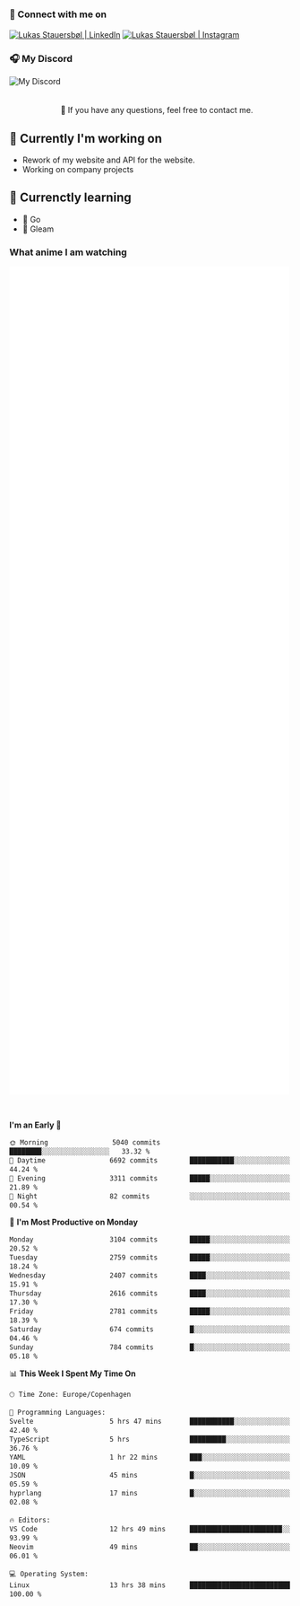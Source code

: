 ### 🔗 Connect with me on
<a href="https://www.instagram.com/lukas_stauersbol" target="_blank"><img align="center" src="https://raw.githubusercontent.com/stauersbol/stauersbol/main/images/instagram.svg" alt="Lukas Stauersbøl | LinkedIn" width="30px"/></a>
<a href="https://www.linkedin.com/in/lukas-stauersbol/" target="_blank"><img align="center" src="https://raw.githubusercontent.com/stauersbol/stauersbol/main/images/linkedin.svg" alt="Lukas Stauersbøl | Instagram" width="30px"/></a>

<p align="center">
 <h3>🎧 My Discord</h3>
 <img align="left" height="55px" src="https://discord.c99.nl/widget/theme-2/147806323323568128.png" alt="My Discord" />
</p>

<br/>
<br/>
<br/>
💬 If you have any questions, feel free to contact me.

## 🔭 Currently I'm working on
- Rework of my website and API for the website.
- Working on company projects
 
## 🌱 Currenctly learning
- 💙 Go
- 💜 Gleam

### What anime I am watching
<a href="https://anilist.co/user/slashiy/" align="center"><img align="center" width="500px" src="metrics.plugin.personal.anilist.svg" /></a>

<br/>

<!--START_SECTION:waka-->
**I'm an Early 🐤** 

```text
🌞 Morning                5040 commits        ████████░░░░░░░░░░░░░░░░░   33.32 % 
🌆 Daytime                6692 commits        ███████████░░░░░░░░░░░░░░   44.24 % 
🌃 Evening                3311 commits        █████░░░░░░░░░░░░░░░░░░░░   21.89 % 
🌙 Night                  82 commits          ░░░░░░░░░░░░░░░░░░░░░░░░░   00.54 % 
```
📅 **I'm Most Productive on Monday** 

```text
Monday                   3104 commits        █████░░░░░░░░░░░░░░░░░░░░   20.52 % 
Tuesday                  2759 commits        █████░░░░░░░░░░░░░░░░░░░░   18.24 % 
Wednesday                2407 commits        ████░░░░░░░░░░░░░░░░░░░░░   15.91 % 
Thursday                 2616 commits        ████░░░░░░░░░░░░░░░░░░░░░   17.30 % 
Friday                   2781 commits        █████░░░░░░░░░░░░░░░░░░░░   18.39 % 
Saturday                 674 commits         █░░░░░░░░░░░░░░░░░░░░░░░░   04.46 % 
Sunday                   784 commits         █░░░░░░░░░░░░░░░░░░░░░░░░   05.18 % 
```


📊 **This Week I Spent My Time On** 

```text
🕑︎ Time Zone: Europe/Copenhagen

💬 Programming Languages: 
Svelte                   5 hrs 47 mins       ███████████░░░░░░░░░░░░░░   42.40 % 
TypeScript               5 hrs               █████████░░░░░░░░░░░░░░░░   36.76 % 
YAML                     1 hr 22 mins        ███░░░░░░░░░░░░░░░░░░░░░░   10.09 % 
JSON                     45 mins             █░░░░░░░░░░░░░░░░░░░░░░░░   05.59 % 
hyprlang                 17 mins             █░░░░░░░░░░░░░░░░░░░░░░░░   02.08 % 

🔥 Editors: 
VS Code                  12 hrs 49 mins      ███████████████████████░░   93.99 % 
Neovim                   49 mins             ██░░░░░░░░░░░░░░░░░░░░░░░   06.01 % 

💻 Operating System: 
Linux                    13 hrs 38 mins      █████████████████████████   100.00 % 
```


<!--END_SECTION:waka-->
